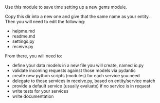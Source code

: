 Use this module to save time setting up a new gems module.

Copy this dir into a new one and give that the same name as your entity.
Then you will need to edit the following:
- helpme.md
- readme.md
- settings.py
- receive.py

From there, you will need to:
- define your data models in a new file you will create, named io.py
- validate incoming requests against those models via pydantic
- create new python scripts (modules) for each service you need
- delegate to those services in receive.py, based on entity/service match
- provide a default service (usually evaluate) if no service is in request
- write tests for your services
- write documentation
